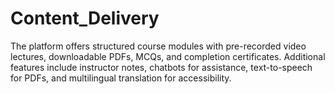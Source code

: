 # Content_Delivery
 The platform offers structured course modules with pre-recorded video lectures, downloadable PDFs, MCQs, and completion certificates. Additional features include instructor notes, chatbots for assistance, text-to-speech for PDFs, and multilingual translation for accessibility.
